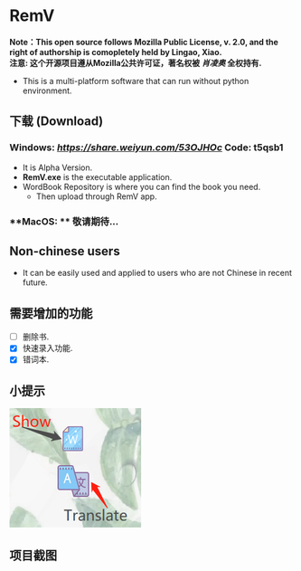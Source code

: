 # RemV
**Note：This open source follows Mozilla Public License, v. 2.0, and the right of authorship is comopletely held by Lingao, Xiao.**  
**注意: 这个开源项目遵从Mozilla公共许可证，著名权被 *肖凌奥* 全权持有.**
- This is a multi-platform software that can run without python environment.
## 下载 (Download)
### **Windows**: *https://share.weiyun.com/53OJHOc* Code: t5qsb1
  - It is Alpha Version.
  - **RemV.exe** is the executable application.
  - WordBook Repository is where you can find the book you need.
    - Then upload through RemV app.  
### **MacOS: ** 敬请期待...
## Non-chinese users
- It can be easily used and applied to users who are not Chinese in recent future. 
## 需要增加的功能
- [ ] 删除书.
- [X] 快速录入功能.
- [X] 错词本.
## 小提示
![image](preview_1.jpg)
## 项目截图
